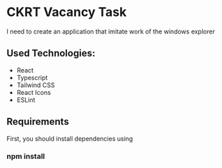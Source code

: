 # CKRT Vacancy Task

I need to create an application that imitate work of the windows explorer

## Used Technologies:

- React
- Typescript
- Tailwind CSS
- React Icons
- ESLint

## Requirements

First, you should install dependencies using

### npm install
